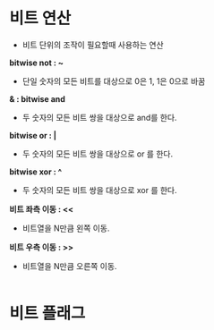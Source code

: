 # 비트 연산
- 비트 단위의 조작이 필요할때 사용하는 연산  

**bitwise not : ~**
- 단일 숫자의 모든 비트를 대상으로 0은 1, 1은 0으로 바꿈  

**& : bitwise and**
- 두 숫자의 모든 비트 쌍을 대상으로 and를 한다.  

**bitwise or : |**
- 두 숫자의 모든 비트 쌍을 대상으로 or 를 한다.  

**bitwise xor : ^**
- 두 숫자의 모든 비트 쌍을 대상으로 xor 를 한다.  

**비트 좌측 이동 : <<**
- 비트열을 N만큼 왼쪽 이동.  

**비트 우측 이동 : >>**
- 비트열을 N만큼 오른쪽 이동.  


```C++

```

# 비트 플래그
